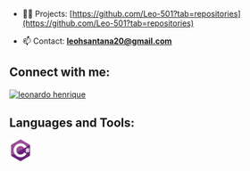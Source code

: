 - 👨‍💻 Projects: [https://github.com/Leo-501?tab=repositories](https://github.com/Leo-501?tab=repositories)

- 📫 Contact: **leohsantana20@gmail.com**

<h2 align="left">Connect with me:</h2>
<p align="left">
<a href="https://www.linkedin.com/in/leonardo-santana-49706818a/" target="blank"><img align="center" src="https://raw.githubusercontent.com/rahuldkjain/github-profile-readme-generator/master/src/images/icons/Social/linked-in-alt.svg" alt="leonardo henrique" height="30" width="40" /></a>
</p>

<h2 align="left">Languages and Tools:</h2>
<a href="https://www.w3schools.com/cs/" target="_blank" rel="noreferrer"> <img src="https://raw.githubusercontent.com/devicons/devicon/master/icons/csharp/csharp-original.svg" alt="csharp" width="40" height="40"/> </a> 

